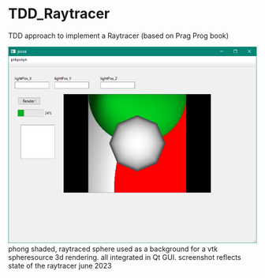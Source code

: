 # TDD_Raytracer
TDD approach to implement a Raytracer (based on Prag Prog book)

<img src="Screenshot_CurrentState.PNG">
phong shaded, raytraced sphere used as a background for a vtk spheresource 3d rendering. all integrated in Qt GUI.
screenshot reflects state of the raytracer june 2023 
